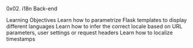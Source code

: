 0x02. i18n
Back-end

Learning Objectives
Learn how to parametrize Flask templates to display different languages
Learn how to infer the correct locale based on URL parameters, user settings or request headers
Learn how to localize timestamps